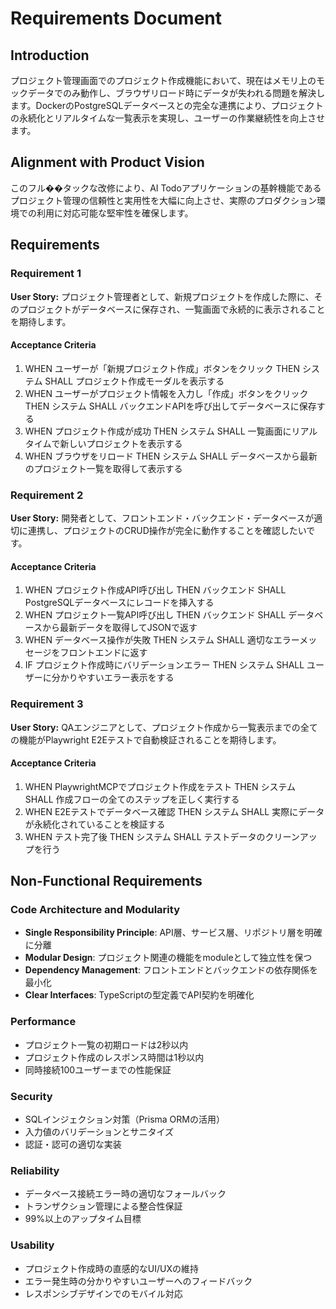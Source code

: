 # Requirements Document

## Introduction

プロジェクト管理画面でのプロジェクト作成機能において、現在はメモリ上のモックデータでのみ動作し、ブラウザリロード時にデータが失われる問題を解決します。DockerのPostgreSQLデータベースとの完全な連携により、プロジェクトの永続化とリアルタイムな一覧表示を実現し、ユーザーの作業継続性を向上させます。

## Alignment with Product Vision

このフル��タックな改修により、AI Todoアプリケーションの基幹機能であるプロジェクト管理の信頼性と実用性を大幅に向上させ、実際のプロダクション環境での利用に対応可能な堅牢性を確保します。

## Requirements

### Requirement 1

**User Story:** プロジェクト管理者として、新規プロジェクトを作成した際に、そのプロジェクトがデータベースに保存され、一覧画面で永続的に表示されることを期待します。

#### Acceptance Criteria

1. WHEN ユーザーが「新規プロジェクト作成」ボタンをクリック THEN システム SHALL プロジェクト作成モーダルを表示する
2. WHEN ユーザーがプロジェクト情報を入力し「作成」ボタンをクリック THEN システム SHALL バックエンドAPIを呼び出してデータベースに保存する
3. WHEN プロジェクト作成が成功 THEN システム SHALL 一覧画面にリアルタイムで新しいプロジェクトを表示する
4. WHEN ブラウザをリロード THEN システム SHALL データベースから最新のプロジェクト一覧を取得して表示する

### Requirement 2

**User Story:** 開発者として、フロントエンド・バックエンド・データベースが適切に連携し、プロジェクトのCRUD操作が完全に動作することを確認したいです。

#### Acceptance Criteria

1. WHEN プロジェクト作成API呼び出し THEN バックエンド SHALL PostgreSQLデータベースにレコードを挿入する
2. WHEN プロジェクト一覧API呼び出し THEN バックエンド SHALL データベースから最新データを取得してJSONで返す
3. WHEN データベース操作が失敗 THEN システム SHALL 適切なエラーメッセージをフロントエンドに返す
4. IF プロジェクト作成時にバリデーションエラー THEN システム SHALL ユーザーに分かりやすいエラー表示をする

### Requirement 3

**User Story:** QAエンジニアとして、プロジェクト作成から一覧表示までの全ての機能がPlaywright E2Eテストで自動検証されることを期待します。

#### Acceptance Criteria

1. WHEN PlaywrightMCPでプロジェクト作成をテスト THEN システム SHALL 作成フローの全てのステップを正しく実行する
2. WHEN E2Eテストでデータベース確認 THEN システム SHALL 実際にデータが永続化されていることを検証する
3. WHEN テスト完了後 THEN システム SHALL テストデータのクリーンアップを行う

## Non-Functional Requirements

### Code Architecture and Modularity
- **Single Responsibility Principle**: API層、サービス層、リポジトリ層を明確に分離
- **Modular Design**: プロジェクト関連の機能をmoduleとして独立性を保つ
- **Dependency Management**: フロントエンドとバックエンドの依存関係を最小化
- **Clear Interfaces**: TypeScriptの型定義でAPI契約を明確化

### Performance
- プロジェクト一覧の初期ロードは2秒以内
- プロジェクト作成のレスポンス時間は1秒以内
- 同時接続100ユーザーまでの性能保証

### Security
- SQLインジェクション対策（Prisma ORMの活用）
- 入力値のバリデーションとサニタイズ
- 認証・認可の適切な実装

### Reliability
- データベース接続エラー時の適切なフォールバック
- トランザクション管理による整合性保証
- 99%以上のアップタイム目標

### Usability
- プロジェクト作成時の直感的なUI/UXの維持
- エラー発生時の分かりやすいユーザーへのフィードバック
- レスポンシブデザインでのモバイル対応